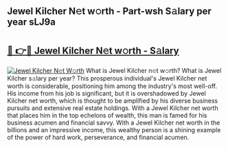 ## Jewel Kilcher N𝚎t w𝚘rth - Part-wsh S𝚊lary per year sLJ9a

# <h2><a href="http://gc3ib2.nevu.top/?p=Jewel+Kilcher">🔗 👉🔴 Jewel Kilcher N𝚎t w𝚘rth - S𝚊lary</a></h2>

[![Jewel Kilcher N𝚎t W𝚘rth](https://i.imgur.com/Oavwk0R.jpeg)](http://gc3ib2.nevu.top/?p=Jewel+Kilcher)
What is Jewel Kilcher n𝚎t w𝚘rth? What is Jewel Kilcher s𝚊lary per year?
This prosperous individual's Jewel Kilcher net worth is considerable, positioning him among the industry's most well-off. His income from his job is significant, but it is overshadowed by Jewel Kilcher net worth, which is thought to be amplified by his diverse business pursuits and extensive real estate holdings. With a Jewel Kilcher net worth that places him in the top echelons of wealth, this man is famed for his business acumen and financial savvy. With a Jewel Kilcher net worth in the billions and an impressive income, this wealthy person is a shining example of the power of hard work, perseverance, and financial acumen.
